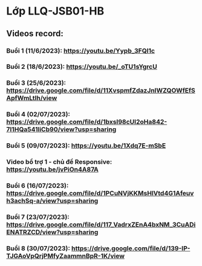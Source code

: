 # Lớp LLQ-JSB01-HB
## Videos record:
### Buổi 1 (11/6/2023): https://youtu.be/Yypb_3FQI1c 
### Buổi 2 (18/6/2023): https://youtu.be/_oTU1sYgrcU
### Buổi 3 (25/6/2023): https://drive.google.com/file/d/11XvspmfZdazJnIWZQOWfEfSApfWmLtlh/view
### Buổi 4 (02/07/2023): https://drive.google.com/file/d/1bxsI98cUI2oHa842-7I1HQa541liCb90/view?usp=sharing
### Buổi 5 (09/07/2023): https://youtu.be/1Xdq7E-mSbE
### Video bổ trợ 1 - chủ đề Responsive: https://youtu.be/jvPiOn4A87A
### Buổi 6 (16/07/2023): https://drive.google.com/file/d/1PCuNVjKKMsHlVtd4G1Afeuvh3achSq-a/view?usp=sharing
### Buổi 7 (23/07/2023): https://drive.google.com/file/d/117_VadrxZEnA4bxNM_3CuADiENATRZCD/view?usp=sharing
### Buổi 8 (30/07/2023): https://drive.google.com/file/d/139-IP-TJGAoVpQrjPMfyZaammnBpR-1K/view